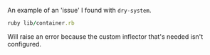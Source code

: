 An example of an 'issue' I found with `dry-system`.

```ruby
ruby lib/container.rb
```

Will raise an error because the custom inflector that's needed isn't configured.


